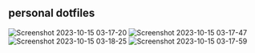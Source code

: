 ## personal dotfiles


![Screenshot 2023-10-15 03-17-20](https://github.com/agustfricke/dotfiles/assets/110266171/a4fc64b7-a4d7-4db6-9193-3281b7044bef)
![Screenshot 2023-10-15 03-17-47](https://github.com/agustfricke/dotfiles/assets/110266171/97bde298-27b4-48f6-ad6d-376057aa429c)
![Screenshot 2023-10-15 03-18-25](https://github.com/agustfricke/dotfiles/assets/110266171/b5b60958-1c03-476b-bdbd-6ae0dfeea895)
![Screenshot 2023-10-15 03-17-59](https://github.com/agustfricke/dotfiles/assets/110266171/41f736f9-eed6-4182-b249-1ff9e4831adc)
